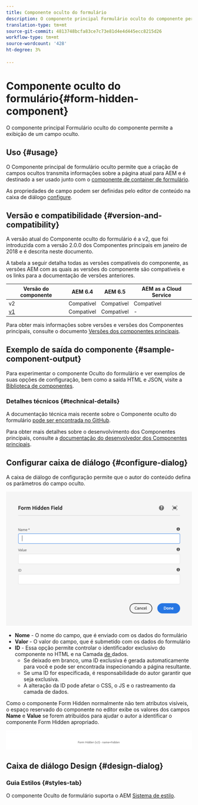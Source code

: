 ```yaml
---
title: Componente oculto do formulário
description: O componente principal Formulário oculto do componente permite a exibição de um campo oculto.
translation-type: tm+mt
source-git-commit: 4813748bcfa83ce7c73e81d4e4d445ecc8215d26
workflow-type: tm+mt
source-wordcount: '428'
ht-degree: 3%

---
```



# Componente oculto do formulário{#form-hidden-component}

O componente principal Formulário oculto do componente permite a exibição de um campo oculto.

## Uso {#usage}

O Componente principal de formulário oculto permite que a criação de campos ocultos transmita informações sobre a página atual para AEM e é destinado a ser usado junto com o [componente de container de formulário](form-container.md).

As propriedades de campo podem ser definidas pelo editor de conteúdo na caixa de diálogo [configure](form-hidden.md).

## Versão e compatibilidade {#version-and-compatibility}

A versão atual do Componente oculto do formulário é a v2, que foi introduzida com a versão 2.0.0 dos Componentes principais em janeiro de 2018 e é descrita neste documento.

A tabela a seguir detalha todas as versões compatíveis do componente, as versões AEM com as quais as versões do componente são compatíveis e os links para a documentação de versões anteriores.

| Versão do componente | AEM 6.4 | AEM 6.5 | AEM as a Cloud Service |
|--- |--- |--- |---|
| v2 | Compatível | Compatível | Compatível |
| [v1](/help/components/v1/form-hidden-v1.md) | Compatível | Compatível | - |

Para obter mais informações sobre versões e versões dos Componentes principais, consulte o documento [Versões dos componentes principais](/help/versions.md).

## Exemplo de saída do componente {#sample-component-output}

Para experimentar o componente Oculto do formulário e ver exemplos de suas opções de configuração, bem como a saída HTML e JSON, visite a [Biblioteca de componentes](https://adobe.com/go/aem_cmp_library_form_hidden).

### Detalhes técnicos {#technical-details}

A documentação técnica mais recente sobre o Componente oculto do formulário [pode ser encontrada no GitHub](https://adobe.com/go/aem_cmp_tech_form_hidden_v2).

Para obter mais detalhes sobre o desenvolvimento dos Componentes principais, consulte a [documentação do desenvolvedor dos Componentes principais](/help/developing/overview.md).

## Configurar caixa de diálogo {#configure-dialog}

A caixa de diálogo de configuração permite que o autor do conteúdo defina os parâmetros do campo oculto.

![Caixa de diálogo de edição oculta do formulário](/help/assets/form-hidden-edit.png)

* **Nome**  - O nome do campo, que é enviado com os dados do formulário
* **Valor**  - O valor do campo, que é submetido com os dados do formulário
* **ID**  - Essa opção permite controlar o identificador exclusivo do componente no HTML e na Camada [ de ](/help/developing/data-layer/overview.md)dados.
   * Se deixado em branco, uma ID exclusiva é gerada automaticamente para você e pode ser encontrada inspecionando a página resultante.
   * Se uma ID for especificada, é responsabilidade do autor garantir que seja exclusiva.
   * A alteração da ID pode afetar o CSS, o JS e o rastreamento da camada de dados.

Como o componente Form Hidden normalmente não tem atributos visíveis, o espaço reservado do componente no editor exibe os valores dos campos **Name** e **Value** se forem atribuídos para ajudar o autor a identificar o componente Form Hidden apropriado.

![Exemplo de componente oculto do formulário](/help/assets/form-hidden-example.png)

## Caixa de diálogo Design {#design-dialog}

### Guia Estilos {#styles-tab}

O componente Oculto de formulário suporta o AEM [Sistema de estilo](/help/get-started/authoring.md#component-styling).
